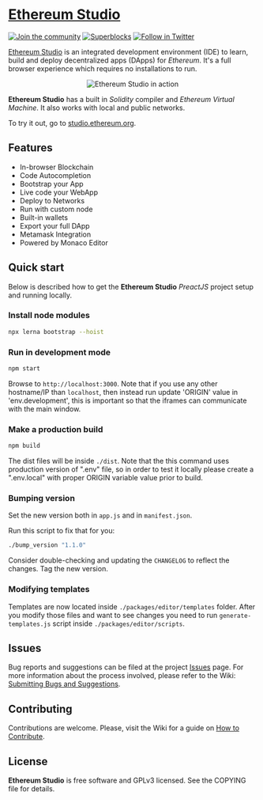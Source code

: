 # [Ethereum Studio](https://superblocks.com/ethereum-studio)

[![Join the community](https://img.shields.io/badge/chat-on%20discord-7289da.svg?logo=discord)](https://discord.gg/6Cgg2Dw) [![Superblocks](https://superblocks.com/d/superblocks/projects/ethereum-studio.svg?branch=master)](https://superblocks.com/d/superblocks/projects/ethereum-studio) [![Follow in Twitter](https://img.shields.io/twitter/follow/getSuperblocks.svg?style=social&logo=twitter)](https://twitter.com/intent/follow?screen_name=GetSuperblocks)


[Ethereum Studio](https://superblocks.com/ethereum-studio) is an integrated development environment (IDE) to learn, build and deploy decentralized apps (DApps) for _Ethereum_. It's a full browser experience which requires no installations to run.

<p align="center">
  <img alt="Ethereum Studio in action" src="https://user-images.githubusercontent.com/8097623/68451252-d817f580-01a2-11ea-9084-b4ae593c56dd.png">
</p>

**Ethereum Studio** has a built in _Solidity_ compiler and _Ethereum Virtual Machine_. It also works with local and public networks.

To try it out, go to [studio.ethereum.org](https://studio.ethereum.org).

## Features
* In-browser Blockchain
* Code Autocompletion
* Bootstrap your App
* Live code your WebApp
* Deploy to Networks
* Run with custom node
* Built-in wallets
* Export your full DApp
* Metamask Integration
* Powered by Monaco Editor


## Quick start
Below is described how to get the **Ethereum Studio** _PreactJS_ project setup and running locally.

### Install node modules
```sh
npx lerna bootstrap --hoist
```

### Run in development mode
```sh
npm start
```

Browse to `http://localhost:3000`. Note that if you use any other hostname/IP than `localhost`, then instead run update 'ORIGIN' value in 'env.development', this is important so that the iframes can communicate with the main window.

### Make a production build
```sh
npm build
```

The dist files will be inside `./dist`. Note that the this command uses production version of ".env" file, so in order to test it locally please create a ".env.local" with proper ORIGIN variable value prior to build.

### Bumping version
Set the new version both in `app.js` and in `manifest.json`.

Run this script to fix that for you:

```sh
./bump_version "1.1.0"
```

Consider double-checking and updating the `CHANGELOG` to reflect the changes. Tag the new version.

### Modifying templates
Templates are now located inside `./packages/editor/templates` folder. After you modify those files and want to see changes you need to run `generate-templates.js` script inside `./packages/editor/scripts`.

## Issues
Bug reports and suggestions can be filed at the project [Issues](https://github.com/SuperblocksHQ/ethereum-studio/issues) page.
For more information about the process involved, please refer to the Wiki: [Submitting Bugs and Suggestions](https://github.com/SuperblocksHQ/ethereum-studio/wiki/Submitting-Bugs-and-Suggestions).

## Contributing
Contributions are welcome. Please, visit the Wiki for a guide on [How to Contribute](https://github.com/SuperblocksHQ/ethereum-studio/wiki/How-to-Contribute).

## License
**Ethereum Studio** is free software and GPLv3 licensed. See the COPYING file for details.
